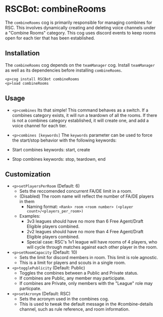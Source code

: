 # RSCBot: combineRooms

The `combineRooms` cog is primarily responsible for managing combines for RSC. This involves dynamically creating and deleting voice channels under a "Combine Rooms" category. This cog uses discord events to keep rooms open for each tier that has been established.

## Installation

The `combineRooms` cog depends on the `teamManager` cog. Install `teamManager` as well as its dependencies before installing `combineRooms`.

```
<p>cog install RSCBot combineRooms
<p>load combineRooms
```

## Usage

- `<p>combines`
  Its that simple! This command behaves as a switch. If a combines category exists, it will run a teardown of all the rooms. If there is not a combines category established, it will create one, and add a voice channel for each tier.

- `<p>combines [keywords]`
  The `keywords` parameter can be used to force the start/stop behavior with the following keywords:
- Start combines keywords: start, create
- Stop combines keywords: stop, teardown, end

## Customization

- `<p>setPlayersPerRoom` (Default: 6)
  - Sets the reccomended concurrent FA/DE limit in a room.
  - (Disabled) The room name will reflect the number of FA/DE players in them
    - Naming format: `<Rank> room <room number> (<player count>/<players_per_room>)`
  - Examples:
    - 3v3 leagues should have no more than 6 Free Agent/Draft Eligible players combined.
    - 2v2 leagues should have no more than 4 Free Agent/Draft Eligible players combined.
    - Special case: RSC's 1v1 league will have rooms of 4 players, who will cycle through matches against each other player in the room.
- `<p>setRoomCapacity` (Default: 10)
  - Sets the limit for discord members in room. This limit is role agnostic.
  - This is a limit for players and scouts in a single room.
- `<p>togglePublicity` (Default: Public)
  - Toggles the combines between a Public and Private status.
  - If combines are Public, any member may participate.
  - If combines are Private, only members with the "League" role may particpate.
- `<p>setAcronym` (Default: RSC)
  - Sets the acronym used in the combines cog.
  - This is used to tweak the default message in the #combine-details channel, such as rule reference, and room information.
